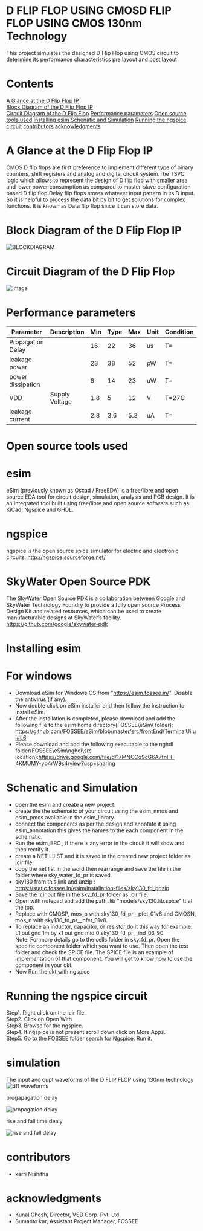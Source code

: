 # D FLIP FLOP USING CMOSD FLIP FLOP USING CMOS 130nm Technology
This project simulates the designed D Flip Flop using CMOS circuit to determine its performance characteristics pre layout and post layout
# Contents
[A Glance at the D Flip Flop IP]()  <br>
[Block Diagram of the D Flip Flop IP]() <br>
[Circuit Diagram of the D Flip Flop]()
[ Performance parameters]()
[ Open source tools used]()
[ Installing esim ]()
[Schenatic and Simulation]()
[Running the ngspice circuit]()
[contributors]()
[acknowledgments]()


# A Glance at the D Flip Flop IP
CMOS D flip flops are first preference to implement different type of binary counters, shift registers and analog and digital circuit system.The TSPC logic which allows to represent the design of D flip flop with smaller area and lower power consumption as compared to master-slave configuration based D flip flop.Delay flip flops stores whatever input pattern in its D input. So it is helpful to process the data bit by bit to get solutions for complex functions. It is known as Data flip flop since it can store data.
# Block Diagram of the D Flip Flop IP
![BLOCKDIAGRAM](https://github.com/user-attachments/assets/103cc96e-7234-4735-85e2-661b00a10fd6)
# Circuit Diagram of the D Flip Flop 
![image](https://github.com/user-attachments/assets/2e5de739-f3b7-41db-ae60-453ad03eeb97)
# Performance parameters
| Parameter | Description | Min| Type | Max | Unit | Condition |
|--------|--------|--------|--------|--------|--------|--------|
| Propagation Delay | | 16 | 22| 36 | us | T=|
| leakage power |  | 23 | 38 | 52| pW| T= |
| power dissipation | | 8 | 14 | 23 | uW | T=|
|  VDD | Supply Voltage | 1.8 | 5| 12 | V | T=27C |
| leakage current | | 2.8 | 3.6 | 5.3 | uA| T=|
# Open source tools used
# esim
eSim (previously known as Oscad / FreeEDA) is a free/libre and open source EDA tool for circuit design, simulation, analysis and PCB design.
It is an integrated tool built using free/libre and open source software such as KiCad, Ngspice and GHDL.
# ngspice
ngspice is the open source spice simulator for electric and electronic circuits.
http://ngspice.sourceforge.net/
# SkyWater Open Source PDK
The SkyWater Open Source PDK is a collaboration between Google and SkyWater Technology Foundry to provide a fully open source Process Design Kit and related resources, which can be used to create manufacturable designs at SkyWater’s facility.
https://github.com/google/skywater-pdk
# Installing esim 
# For windows
* Download eSim for Windows OS from "https://esim.fossee.in/". Disable the antivirus (if any).
* Now double click on eSim installer and then follow the instruction to install eSim.
* After the installation is completed, please download and add the following file to the esim home directory(FOSSEE\eSim\ folder):  https://github.com/FOSSEE/eSim/blob/master/src/frontEnd/TerminalUi.ui#L6
* Please download and add the following executable to the nghdl folder(FOSSEE\eSim\nghdl\src location):https://drive.google.com/file/d/17MNCCq9cG6A7fnIH-4KMUMY-yb4rW9s4/view?usp=sharing
# Schenatic and Simulation
* open the esim and create a new project.<br>
* create the the schematic of your circuit using the esim_nmos and esim_pmos avaliable in the esim_library.<br>
* connect the components as per the design and annotate it using esim_annotation this gives the names to the each component in the schematic.<br>
* Run the esim_ERC , if there is any error in the circuit it will show and then rectify it. <br>
* create a NET LILST and it is saved in the created new project folder as .cir file. <br>
* copy the net list in the word then rearrange and save the file in the folder where sky_water_fd_pr is saved. <br>
*  sky130 from this link and unzip : https://static.fossee.in/esim/installation-files/sky130_fd_pr.zip <br>
* Save the .cir.out file in the sky_fd_pr folder as .cir file. <br>
* Open with notepad and add the path .lib "models/sky130.lib.spice" tt  at the top.<br>
* Replace with CMOSP, mos_p with sky130_fd_pr__pfet_01v8 and CMOSN, mos_n with  sky130_fd_pr__nfet_01v8. <br>
* To replace an inductor, capacitor, or resistor do it this way for example: L1 out gnd 1m by x1  out gnd mid 0 sky130_fd_pr__ind_03_90.<br>
Note: For more details go to the cells folder in sky_fd_pr. Open the specific component folder which you want to use. Then open the test folder and check the SPICE file. The SPICE file is an example of implementation of that component. You will get to know how to use the component in your ckt.<br>
* Now Run the ckt with ngspice <br>
# Running the ngspice circuit
Step1. Right click on the .cir file. <br>
Step2. Click on Open With <br>
Step3. Browse for the ngspice.<br>
Step4. If ngspice is not present scroll down click on More Apps. <br>
Step5. Go to the FOSSEE folder search for Ngspice. Run it.<br>
# simulation 

The input and oupt waveforms of the D FLIP FLOP using 130nm technology
![dff waveforms](https://github.com/user-attachments/assets/4dbd7891-7e2b-4946-9740-6ce4b71d8412)

progapagation delay

![propagation delay](https://github.com/user-attachments/assets/7166e407-01aa-476d-9e4e-68fa4fd9b109)

rise and fall time dealy 

![rise and fall delay](https://github.com/user-attachments/assets/38c0edf9-3e76-41c9-afdb-f6058c95b975)

# contributors
* karri Nishitha
  
# acknowledgments
* Kunal Ghosh, Director, VSD Corp. Pvt. Ltd.
* Sumanto kar, Assistant Project Manager, FOSSEE





